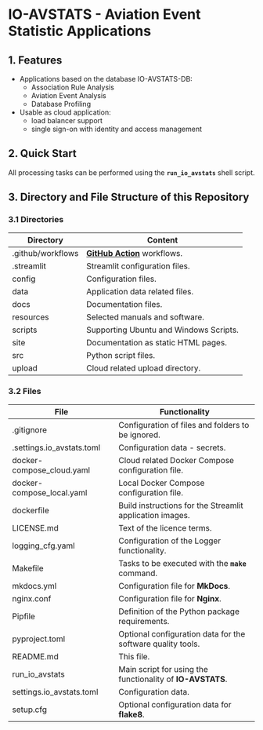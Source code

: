 # IO-AVSTATS - Aviation Event Statistic Applications

## 1. Features

- Applications based on the database IO-AVSTATS-DB:
  - Association Rule Analysis
  - Aviation Event Analysis
  - Database Profiling
- Usable as cloud application:
  - load balancer support
  - single sign-on with identity and access management

## 2. Quick Start

All processing tasks can be performed using the **`run_io_avstats`** shell script.

## 3. Directory and File Structure of this Repository

### 3.1 Directories

| Directory         | Content                                                    |
|-------------------|------------------------------------------------------------|
| .github/workflows | **[GitHub Action](https://github.com/actions)** workflows. |
| .streamlit        | Streamlit configuration files.                             |
| config            | Configuration files.                                       |
| data              | Application data related files.                            |
| docs              | Documentation files.                                       |
| resources         | Selected manuals and software.                             |
| scripts           | Supporting Ubuntu and Windows Scripts.                     |
| site              | Documentation as static HTML pages.                        |
| src               | Python script files.                                       |
| upload            | Cloud related upload directory.                            |

### 3.2 Files

| File                      | Functionality                                               |
|---------------------------|-------------------------------------------------------------|
| .gitignore                | Configuration of files and folders to be ignored.           |
| .settings.io_avstats.toml | Configuration data - secrets.                               |
| docker-compose_cloud.yaml | Cloud related Docker Compose configuration file.            |
| docker-compose_local.yaml | Local Docker Compose configuration file.                    |
| dockerfile                | Build instructions for the Streamlit application images.    |
| LICENSE.md                | Text of the licence terms.                                  |
| logging_cfg.yaml          | Configuration of the Logger functionality.                  |
| Makefile                  | Tasks to be executed with the **`make`** command.           |
| mkdocs.yml                | Configuration file for **MkDocs**.                          |
| nginx.conf                | Configuration file for **Nginx**.                           |
| Pipfile                   | Definition of the Python package requirements.              |
| pyproject.toml            | Optional configuration data for the software quality tools. |
| README.md                 | This file.                                                  |
| run_io_avstats            | Main script for using the functionality of **IO-AVSTATS**.  |
| settings.io_avstats.toml  | Configuration data.                                         |
| setup.cfg                 | Optional configuration data for **flake8**.                 |

